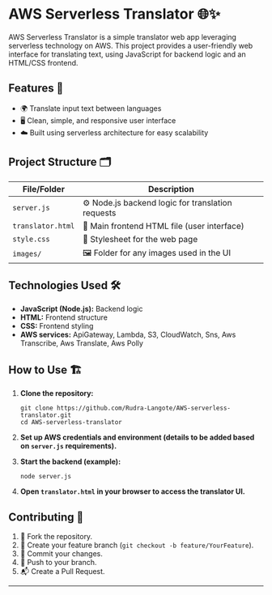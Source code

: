 # AWS Serverless Translator 🌐✨

AWS Serverless Translator is a simple translator web app leveraging serverless technology on AWS. This project provides a user-friendly web interface for translating text, using JavaScript for backend logic and an HTML/CSS frontend.

## Features 🚀

- 🌍 Translate input text between languages
- 🖥️ Clean, simple, and responsive user interface
- ☁️ Built using serverless architecture for easy scalability

## Project Structure 🗂️

| File/Folder       | Description                                              |
|-------------------|----------------------------------------------------------|
| `server.js`       | ⚙️ Node.js backend logic for translation requests         |
| `translator.html` | 📝 Main frontend HTML file (user interface)               |
| `style.css`       | 🎨 Stylesheet for the web page                            |
| `images/`         | 🖼️ Folder for any images used in the UI                   |

## Technologies Used 🛠️

- **JavaScript (Node.js):** Backend logic
- **HTML:** Frontend structure
- **CSS:** Frontend styling
- **AWS services:** ApiGateway, Lambda, S3, CloudWatch, Sns, Aws Transcribe, Aws Translate, Aws Polly 

## How to Use 🏗️

1. **Clone the repository:**  
    ```
    git clone https://github.com/Rudra-Langote/AWS-serverless-translator.git
    cd AWS-serverless-translator
    ```

2. **Set up AWS credentials and environment (details to be added based on `server.js` requirements).**

3. **Start the backend (example):**  
    ```
    node server.js
    ```

4. **Open `translator.html` in your browser to access the translator UI.**

## Contributing 🤝

1. 🍴 Fork the repository.
2. 🌱 Create your feature branch (`git checkout -b feature/YourFeature`).
3. 💾 Commit your changes.
4. 🚀 Push to your branch.
5. 📬 Create a Pull Request.

---
